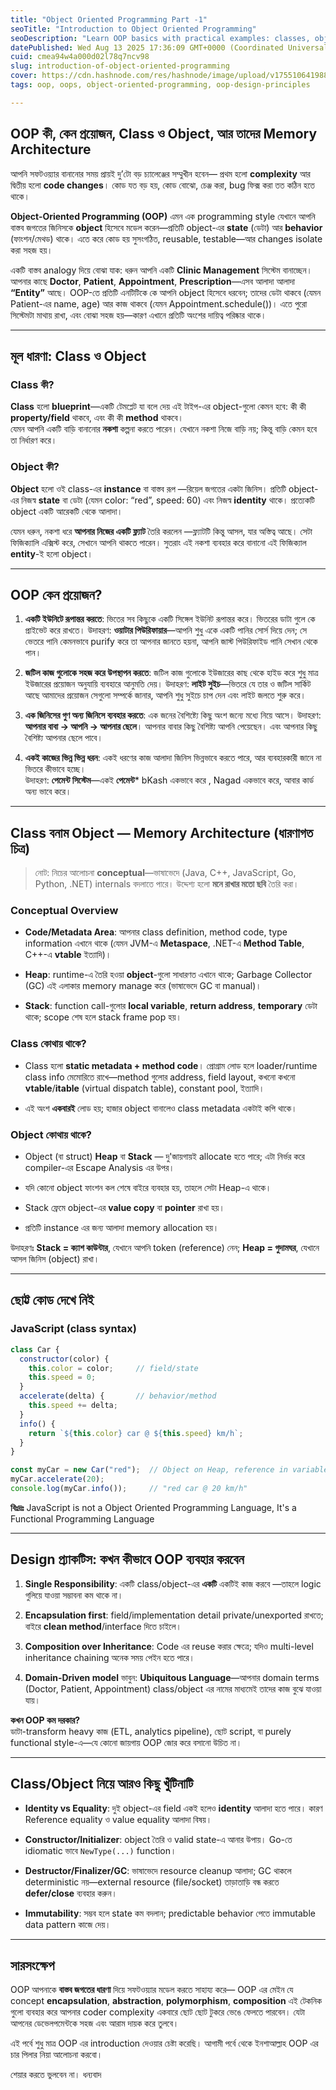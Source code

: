 ```yaml
---
title: "Object Oriented Programming Part -1"
seoTitle: "Introduction to Object Oriented Programming"
seoDescription: "Learn OOP basics with practical examples: classes, objects, and memory architecture for efficient software design"
datePublished: Wed Aug 13 2025 17:36:09 GMT+0000 (Coordinated Universal Time)
cuid: cmea94w4a000d02l78q7ncv98
slug: introduction-of-object-oriented-programming
cover: https://cdn.hashnode.com/res/hashnode/image/upload/v1755106419882/a87c8a0e-e56d-4c66-a5ea-767eb38f6464.png
tags: oop, oops, object-oriented-programming, oop-design-principles

---
```


## OOP কী, কেন প্রয়োজন, Class ও Object, আর তাদের Memory Architecture

আপনি সফটওয়্যার বানানোর সময় প্রায়ই দু’টো বড় চ্যালেঞ্জের সম্মুখীন হবেন— প্রথম হলো **complexity** আর দ্বিতীয় হলো **code changes**। কোড যত বড় হয়, কোড বোঝো, চেঞ্জ করা, bug ফিক্স করা তত কঠিন হতে থাকে।

**Object-Oriented Programming (OOP)** এমন এক programming style যেখানে আপনি বাস্তব জগতের জিনিসকে **object** হিসেবে মডেল করেন—প্রতিটি object-এর **state** (ডেটা) আর **behavior** (ফাংশন/মেথড) থাকে। এতে করে কোড হয় সুসংগঠিত, reusable, testable—আর changes isolate করা সহজ হয়।

একটি বাস্তব analogy দিয়ে বোঝা যাক: ধরুন আপনি একটি **Clinic Management** সিস্টেম বানাচ্ছেন। আপনার কাছে **Doctor**, **Patient**, **Appointment**, **Prescription**—এসব আলাদা আলাদা **“Entity”** আছে। OOP-তে প্রতিটি এনটিটিকে কে আপনি object হিসেবে ধরবেন; তাদের ডেটা থাকবে (যেমন Patient-এর name, age) আর কাজ থাকবে (যেমন Appointment.schedule())। এতে পুরো সিস্টেমটা মাথায় রাখা, এবং বোঝা সহজ হয়—কারণ এখানে প্রতিটি অংশের দায়িত্ব পরিষ্কার থাকে।

---

## মূল ধারণা: Class ও Object

### Class কী?

**Class** হলো **blueprint**—একটি টেমপ্লেট যা বলে দেয় এই টাইপ-এর object-গুলো কেমন হবে: কী কী **property/field** থাকবে, এবং কী কী **method** থাকবে।  
যেমন আপনি একটি বাড়ি বানানোর **নকশা** কল্পনা করতে পারেন। যেখানে নকশা নিজে বাড়ি নয়; কিন্তু বাড়ি কেমন হবে তা নির্ধারণ করে।

### Object কী?

**Object** হলো ওই class-এর **instance** বা বাস্তব রূপ —রিয়েল জগতের একটা জিনিস। প্রতিটি object-এর নিজস্ব **state** বা ডেটা (যেমন color: “red”, speed: 60) এবং নিজস্ব **identity** থাকে। প্রত্যেকটি object একটি আরেকটি থেকে আলাদা।

যেমন ধরুন, নকশা ধরে **আপনার নিজের একটি ফ্ল্যাট** তৈরি করলেন —ফ্ল্যাটটি কিন্তু আসল, যার অস্তিত্ব আছে। সেটা ফিজিক্যালি এক্সিস্ট করে, সেখানে আপনি থাকতে পারেন। সুতরাং এই নকশা ব্যবহার করে বানানো এই ফিজিক্যাল **entity**\-ই হলো object।

---

## OOP কেন প্রয়োজন?

1. **একটি ইউনিটে রূপান্তর করতে**: ভিতের সব কিছুকে একটি সিঙ্গেল ইউনিট রূপান্তর করে। ভিতরের ডাটা গুলে কে প্রাইভেট করে রাখতে। উদাহরণ: **ওয়াটার পিউরিফায়ার**—আপনি শুধু একে একটি পানির সোর্স দিয়ে দেন; সে ভেতরে পানি কেমনভাবে purify করে তা আপনার জানতে হয়না, আপনি জাস্ট পিউরিফাইড পানি সেখান থেকে পান।
    
2. **জটিল কাজ গুলোকে সহজ করে উপস্থাপন করতে**: জটিল কাজ গুলোকে ইউজারের কাছ থেকে হাইড করে শুধু মাত্র ইউজারের প্রয়োজন অনুযায়ি ব্যবহারে আনুমতি দেয়। উদাহরণ: **লাইট সুইচ**—ভিতরে যে তার ও জটিল সার্কিট আছে আমাদের প্রয়োজন সেগুলো সম্পর্কে জানার, আপনি শুধু সুইচে চাপ দেন এবং লাইট জলতে শুরু করে।
    
3. **এক জিনিসের গুণ অন্য জিনিসে ব্যবহার করতে**: এক জনের বৈশিষ্ট্যে কিছু অংশ জন্যে মধ্যে নিয়ে আসে। উদাহরণ: **আপনার বাবা → আপনি → আপনার ছেলে**। আপনার বাবার কিছু বৈশিষ্ট্য আপনি পেয়েছেন। এবং আপনার কিছু বৈশিষ্ট্য আপনার ছেলে পাবে।
    
4. **একই কাজের ভিন্ন ভিন্ন ধরন**: একই ধরণের কাজ আলাদা জিনিস ভিন্নভাবে করতে পারে, আর ব্যবহারকারী জানে না ভিতরে কীভাবে হচ্ছে।  
    উদাহরণ: **পেমেন্ট সিস্টেম**—একই **পেমেন্ট**\* bKash একভাবে করে , Nagad একভাবে করে, আবার কার্ড অন্য ভাবে করে।
    

---

## Class বনাম Object — Memory Architecture (ধারণাগত চিত্র)

> নোট: নিচের আলোচনা **conceptual**—ভাষাভেদে (Java, C++, JavaScript, Go, Python, .NET) internals বদলাতে পারে। উদ্দেশ্য হলো **মনে রাখার মতো ছবি** তৈরি করা।

### Conceptual Overview

* **Code/Metadata Area**: আপনার class definition, method code, type information এখানে থাকে (যেমন JVM-এ **Metaspace**, .NET-এ **Method Table**, C++-এ **vtable** ইত্যাদি)।
    
* **Heap**: runtime-এ তৈরি হওয়া **object**\-গুলো সাধারণত এখানে থাকে; Garbage Collector (GC) এই এলাকার memory manage করে (ভাষাভেদে GC বা manual)।
    
* **Stack**: function call-গুলোর **local variable**, **return address**, **temporary** ডেটা থাকে; scope শেষ হলে stack frame pop হয়।
    

### Class কোথায় থাকে?

* Class হলো **static metadata + method code**। প্রোগ্রাম লোড হলে loader/runtime class info মেমোরিতে রাখে—method গুলোর address, field layout, কখনো কখনো **vtable**/**itable** (virtual dispatch table), constant pool, ইত্যাদি।
    
* এই অংশ **একবারই** লোড হয়; হাজার object বানালেও class metadata একটাই কপি থাকে।
    

### Object কোথায় থাকে?

* Object (বা struct) **Heap** বা **Stack** — দু'জায়গায়ই allocate হতে পারে; এটা নির্ভর করে compiler-এর Escape Analysis এর উপর।
    
* যদি কোনো object ফাংশন কল শেষে বাইরে ব্যবহার হয়, তাহলে সেটা Heap-এ থাকে।
    
* Stack ফ্রেমে object-এর **value copy** বা **pointer** রাখা হয়।
    
* প্রতিটি instance এর জন্য আলাদা memory allocation হয়।
    

উদাহরণঃ **Stack = ক্যাশ কাউন্টার**, যেখানে আপনি token (reference) নেন; **Heap = গুদামঘর**, যেখানে আসল জিনিস (object) রাখা।

---

## ছোট্ট কোড দেখে নিই

### JavaScript (class syntax)

```js
class Car {
  constructor(color) {
    this.color = color;     // field/state
    this.speed = 0;
  }
  accelerate(delta) {       // behavior/method
    this.speed += delta;
  }
  info() {
    return `${this.color} car @ ${this.speed} km/h`;
  }
}

const myCar = new Car("red");  // Object on Heap, reference in variable
myCar.accelerate(20);
console.log(myCar.info());     // "red car @ 20 km/h"
```

**বিঃদ্রঃ** JavaScript is not a Object Oriented Programming Language, It's a Functional Programming Language

---

## Design প্র্যাকটিস: কখন কীভাবে OOP ব্যবহার করবেন

1. **Single Responsibility**: একটি class/object-এর **একটি** একটিই কাজ করবে —তাহলে logic গুলিয়ে যাওয়া সম্ভাবনা কম থাকে না।
    
2. **Encapsulation first**: field/implementation detail private/unexported রাখতে; বাইরে **clean method**/interface দিতে চাইলে।
    
3. **Composition over Inheritance**: Code এর reuse করার ক্ষেত্রে; যদিও multi-level inheritance chaining অনেক সময় পেইন হতে পারে।
    
4. **Domain-Driven model** ভাবুন: **Ubiquitous Language**—আপনার domain terms (Doctor, Patient, Appointment) class/object এর নামের মাধ্যমেই তাদের কাজ বুঝে যাওয়া যায়।
    

**কখন OOP কম দরকার?**  
ডাটা-transform heavy কাজ (ETL, analytics pipeline), ছোট script, বা purely functional style-এ—যে কোনো জায়গায় OOP জোর করে বসানো উচিত না।

---

## Class/Object নিয়ে আরও কিছু খুঁটিনাটি

* **Identity vs Equality**: দুই object-এর field একই হলেও **identity** আলাদা হতে পারে। কারণ Reference equality ও value equality আলাদা বিষয়।
    
* **Constructor/Initializer**: object তৈরি ও valid state-এ আনার উপায়। Go-তে idiomatic ভাবে `NewType(...)` function।
    
* **Destructor/Finalizer/GC**: ভাষাভেদে resource cleanup আলাদা; GC থাকলে deterministic নয়—external resource (file/socket) তাড়াতাড়ি বন্ধ করতে **defer/close** ব্যবহার করুন।
    
* **Immutability**: সম্ভব হলে state কম বদলান; predictable behavior পেতে immutable data pattern কাজে দেয়।
    

---

## সারসংক্ষেপ

OOP আপনাকে **বাস্তব জগতের ধারণা** দিয়ে সফটওয়্যার মডেল করতে সাহায্য করে— OOP এর মেইন যে concept **encapsulation**, **abstraction**, **polymorphism**, **composition** এই টেকনিক গুলো ব্যবহার করে আপনার coder complexity একবারে ছোট ছোট টুকরে ভেঙে ফেলতে পারবেন। যেটা আপনের ডেভেলপমেন্টকে সহজ এবং আরাম দায়ক করে তুলবে।

এই পর্বে শুধু মাত্র OOP এর introduction দেওয়ার চেষ্টা করেছি। আগামী পর্বে থেকে ইনশাআল্লাহ OOP এর চার পিলার নিয়া আলোচনা করবো।

শেয়ার করতে ভুলবেন না। ধন্যবাদ